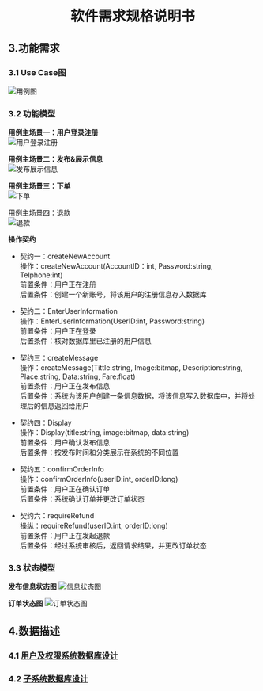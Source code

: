 # <p align="center">软件需求规格说明书</p>


## 3.功能需求
### 3.1 Use Case图</br>
![用例图](../assets/UML/用例图.png)

### 3.2 功能模型
**用例主场景一：用户登录注册**</br>
![用户登录注册](../assets/UML/登陆注册系统顺序图.png)

**用例主场景二：发布&展示信息**</br>
![发布展示信息](../assets/UML/发布信息及展示系统顺序图.png)

**用例主场景三：下单**</br>
![下单](../assets/UML/下单系统顺序图.png)

用例主场景四：退款</br>
![退款](../assets/UML/退款系统顺序图.png)

**操作契约**
- 契约一：createNewAccount</br>
	操作：createNewAccount(AccountID：int, Password:string, Telphone:int)</br>
	前置条件：用户正在注册</br>
	后置条件：创建一个新账号，将该用户的注册信息存入数据库</br>
  
- 契约二：EnterUserInformation</br>
	操作：EnterUserInformation(UserID:int, Password:string)</br>
	前置条件：用户正在登录</br>
	后置条件：核对数据库里已注册的用户信息</br>
  
- 契约三：createMessage</br>
	操作：createMessage(Tittle:string, Image:bitmap, Description:string, Place:string, Data:string, Fare:float)</br>
	前置条件：用户正在发布信息</br>
	后置条件：系统为该用户创建一条信息数据，将该信息写入数据库中，并将处理后的信息返回给用户</br>
  
- 契约四：Display</br>
	操作：Display(title:string, image:bitmap, data:string)</br>
	前置条件：用户确认发布信息</br>
	后置条件：按发布时间和分类展示在系统的不同位置</br>
  
- 契约五：confirmOrderInfo</br>
	操作：confirmOrderInfo(userID:int, orderID:long)</br>
	前置条件：用户正在确认订单</br>
	后置条件：系统确认订单并更改订单状态</br>
  
- 契约六：requireRefund</br>
	操纵：requireRefund(userID:int, orderID:long)</br>
	前置条件：用户正在发起退款</br>
	后置条件：经过系统审核后，返回请求结果，并更改订单状态</br>
  
### 3.3 状态模型
**发布信息状态图**
![信息状态图](../assets/UML/信息状态图.png)

**订单状态图**
![订单状态图](../assets/UML/订单状态图.png)

## 4.数据描述
### 4.1 [用户及权限系统数据库设计]()
### 4.2 [子系统数据库设计](../documents/子系统数据库设计.pdf)
